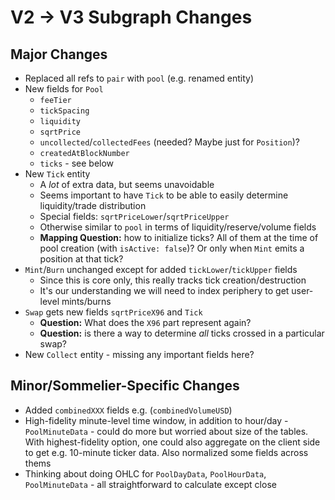 # V2 -> V3 Subgraph Changes

## Major Changes

* Replaced all refs to `pair` with `pool` (e.g. renamed entity)
* New fields for `Pool`
  * `feeTier`
  * `tickSpacing`
  * `liquidity`
  * `sqrtPrice`
  * `uncollected`/`collectedFees` (needed? Maybe just for `Position`)?
  * `createdAtBlockNumber`
  * `ticks` - see below
* New `Tick` entity
  * A _lot_ of extra data, but seems unavoidable
  * Seems important to have `Tick` to be able to easily determine liquidity/trade distribution
  * Special fields: `sqrtPriceLower`/`sqrtPriceUpper`
  * Otherwise similar to `pool` in terms of liquidity/reserve/volume fields
  * **Mapping Question:** how to initialize ticks? All of them at the time of pool creation (with `isActive: false`)? Or only when `Mint` emits a position at that tick?
* `Mint`/`Burn` unchanged except for added `tickLower`/`tickUpper` fields
  * Since this is core only, this really tracks tick creation/destruction
  * It's our understanding we will need to index periphery to get user-level mints/burns
* `Swap` gets new fields `sqrtPriceX96` and `Tick`
  * **Question:** What does the `X96` part represent again?
  * **Question:** is there a way to determine _all_ ticks crossed in a particular swap?
* New `Collect` entity - missing any important fields here?

## Minor/Sommelier-Specific Changes

* Added `combinedXXX` fields e.g. (`combinedVolumeUSD`)
* High-fidelity minute-level time window, in addition to hour/day - `PoolMinuteData` - could do more but worried about size of the tables. With highest-fidelity option, one could also aggregate on the client side to get e.g. 10-minute ticker data. Also normalized some fields across thems
* Thinking about doing OHLC for `PoolDayData`, `PoolHourData`, `PoolMinuteData` - all straightforward to calculate except close